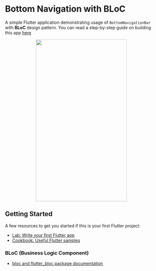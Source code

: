 # Bottom Navigation with BLoC

A simple Flutter application demonstrating usage of `BottomNavigationBar` with **BLoC** design pattern. You can read a step-by-step guide on building this app [here](https://medium.com/@lovnicki.sandro/flutter-bottomnavigationbar-with-bloc-pattern-bba6f13d49f3)

<p align="center">
  <img width="300" height="533" src="https://raw.githubusercontent.com/sandrolovnicki/bottom_navigation_bloc/master/res/demo.gif">
</p>


## Getting Started

A few resources to get you started if this is your first Flutter project:

- [Lab: Write your first Flutter app](https://flutter.dev/docs/get-started/codelab)
- [Cookbook: Useful Flutter samples](https://flutter.dev/docs/cookbook)

### BLoC (Business Logic Component)

- [bloc and flutter_bloc package documentation](https://felangel.github.io/bloc/#/)
